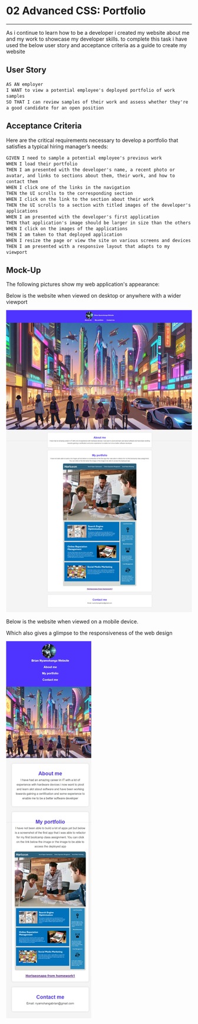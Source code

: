 # 02 Advanced CSS: Portfolio
---
As i continue to learn how to be a developer i created my website about me and my work to showcase my developer skills.
to complete this task i have used the below user story and acceptance criteria as a guide to create my website 

## User Story

```
AS AN employer
I WANT to view a potential employee's deployed portfolio of work samples
SO THAT I can review samples of their work and assess whether they're a good candidate for an open position
```


## Acceptance Criteria

Here are the critical requirements necessary to develop a portfolio that satisfies a typical hiring manager’s needs:

```
GIVEN I need to sample a potential employee's previous work
WHEN I load their portfolio
THEN I am presented with the developer's name, a recent photo or avatar, and links to sections about them, their work, and how to contact them
WHEN I click one of the links in the navigation
THEN the UI scrolls to the corresponding section
WHEN I click on the link to the section about their work
THEN the UI scrolls to a section with titled images of the developer's applications
WHEN I am presented with the developer's first application
THEN that application's image should be larger in size than the others
WHEN I click on the images of the applications
THEN I am taken to that deployed application
WHEN I resize the page or view the site on various screens and devices
THEN I am presented with a responsive layout that adapts to my viewport
```


## Mock-Up

The following pictures show my web application's appearance:

Below is the website when viewed on desktop or anywhere with a wider viewport

![image of my portfolio webpage on desktop](./images/my-portfolio-webage-on-desktop.jpeg)

Below is the website when viewed on a mobile device.

Which also gives a glimpse to the responsiveness of the web design

![image of my responsive webpage on mobile](./images/responsive-webpage-on-mobile.jpeg)
